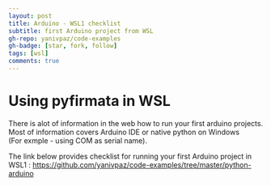 ```yaml
---
layout: post
title: Arduino - WSL1 checklist 
subtitle: first Arduino project from WSL
gh-repo: yanivpaz/code-examples
gh-badge: [star, fork, follow]
tags: [wsl]
comments: true
---
```


# Using pyfirmata in  WSL
There is alot of information in the web how to run your first arduino projects.  
Most of information covers Arduino IDE or native python on Windows  
(For exmple - using COM as serial name).  

The link below provides checklist for running your first Arduino project in WSL1 : 
https://github.com/yanivpaz/code-examples/tree/master/python-arduino



